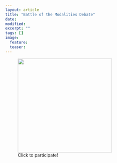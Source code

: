 ```yaml
---
layout: article
title: "Battle of the Modalities Debate"
date: 
modified:
excerpt: ""
tags: []
image:
  feature:
  teaser:
---
```



<figure>
	<a href="https://docs.google.com/forms/d/1hGErij1lBx0cz3kJ5_191uHMsjCb6sTUsOl-RJTa6Y4/edit?ts=5ad04cf0"><img src="{{ site.url }}/images/battle.jpg" style="width: 300px;"></a>
	<figcaption>Click to participate!</figcaption>
</figure>



